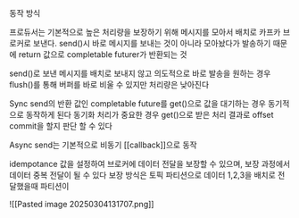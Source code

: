 

동작 방식

프로듀서는 기본적으로 높은 처리량을 보장하기 위해 메시지를 모아서 배치로 카프카 브로커로 보낸다.
send()시 바로 메시지를 보내는 것이 아니라 모아놨다가 발송하기 때문에 return 값으로 completable futurer가 반환되는 것

send()로 보낸 메시지를 배치로 보내지 않고 의도적으로 바로 발송을 원하는 경우 flush()를 통해 버퍼를 바로 비울 수 있지만 처리량은 낮아진다

Sync
send의 반환 값인 completable future를 get()으로 값을 대기하는 경우 동기적으로 동작하게 된다
동기화 처리가 중요한 경우 get()으로 받은 처리 결과로 offset commit을 할지 판단 할 수 있다

Async
send는 기본적으로 비동기 [[callback]]으로 동작

idempotance 값을 설정하여 브로커에 데이터 전달을 보장할 수 있으며, 보장 과정에서 데이터 중복 전달이 될 수 있다
보장 방식은 토픽 파티션으로 데이터 1,2,3을 배치로 전달했을때 파티션이 




![[Pasted image 20250304131707.png]]